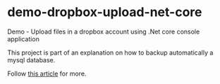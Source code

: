 # demo-dropbox-upload-net-core
Demo - Upload files in a dropbox account using .Net core console application

This project is part of an explanation on how to backup automatically a mysql database.

Follow [this article](https://ermir.net/topic-3/automated-mysql-backup-and-upload-in-dropbox-using-unubtu-cronjobs-and-dotnet-cor) for more.
